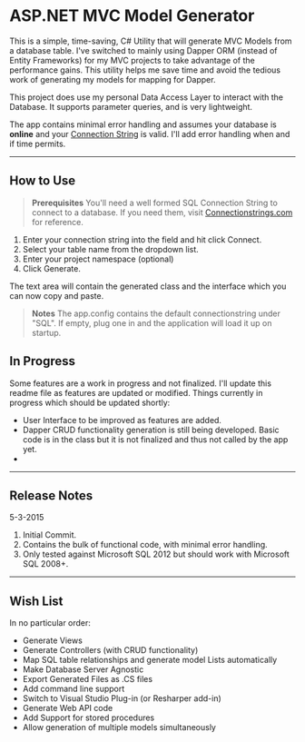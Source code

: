 ASP.NET MVC Model Generator
===================
This is a simple, time-saving, C# Utility that will generate MVC Models from a database table. I've switched to mainly using Dapper ORM (instead of Entity Frameworks) for my MVC projects to take advantage of the performance gains. This utility helps me save time and avoid the tedious work of generating my models for mapping for Dapper.

This project does use my personal Data Access Layer to interact with the Database. It supports parameter queries, and is very lightweight. 

The app contains minimal error handling and assumes your database is   **online** and your [Connection String](http://www.connectionstrings.com/) is valid. I'll add error handling when and if time permits. 

----------
How to Use
-------------

> **Prerequisites** 
> You'll need a well formed SQL Connection String to connect to a database. If you need them, visit [Connectionstrings.com](http://www.connectionstrings.com/) for reference.

 1. Enter your connection string into the field and hit click Connect.
 2. Select your table name from the dropdown list.
 3. Enter your project namespace (optional)
 4. Click Generate. 

The text area will contain the generated class and the interface which you can now copy and paste.

> **Notes** 
> The app.config contains the default connectionstring under "SQL". If empty, plug one in and the application will load it up on startup. 

In Progress
----------
 Some features are a work in progress and not finalized. I'll update this readme file as features are updated or modified. Things currently in progress which should be updated shortly:
 - User Interface to be improved as features are added.
 - Dapper CRUD functionality generation is still being developed. Basic code is in the class but it is not finalized and thus not called by the app yet.
 - 

----------

Release Notes
-------------
5-3-2015

 1. Initial Commit.  
 2. Contains the bulk of functional code, with minimal error handling. 
 3. Only tested against Microsoft SQL 2012 but should work with Microsoft SQL 2008+.
 
----------
Wish List
---------
In no particular order:
 - Generate Views
 - Generate Controllers (with CRUD functionality)
 - Map SQL table relationships and generate model Lists automatically
 - Make Database Server Agnostic
 - Export Generated Files as .CS files
 - Add command line support
 - Switch to Visual Studio Plug-in (or Resharper add-in)
 - Generate Web API code
 - Add Support for stored procedures
 - Allow generation of multiple models simultaneously



